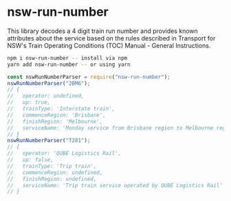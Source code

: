 # nsw-run-number

This library decodes a 4 digit train run number and provides known attributes about the service based on the rules described in Transport for NSW's Train Operating Conditions (TOC) Manual - General Instructions.

```bash
npm i nsw-run-number -- install via npm
yarn add nsw-run-number -- or using yarn
```

```js
const nswRunNumberParser = require("nsw-run-number");
nswRunNumberParser("2BM6");
// {
//   operator: undefined,
//   up: true,
//   trainType: 'Interstate train',
//   commenceRegion: 'Brisbane',
//   finishRegion: 'Melbourne',
//   serviceName: 'Monday service from Brisbane region to Melbourne region'
// }
nswRunNumberParser("T281");
// {
//   operator: 'QUBE Logistics Rail',
//   up: false,
//   trainType: 'Trip train',
//   commenceRegion: undefined,
//   finishRegion: undefined,
//   serviceName: 'Trip train service operated by QUBE Logistics Rail'
// }
```